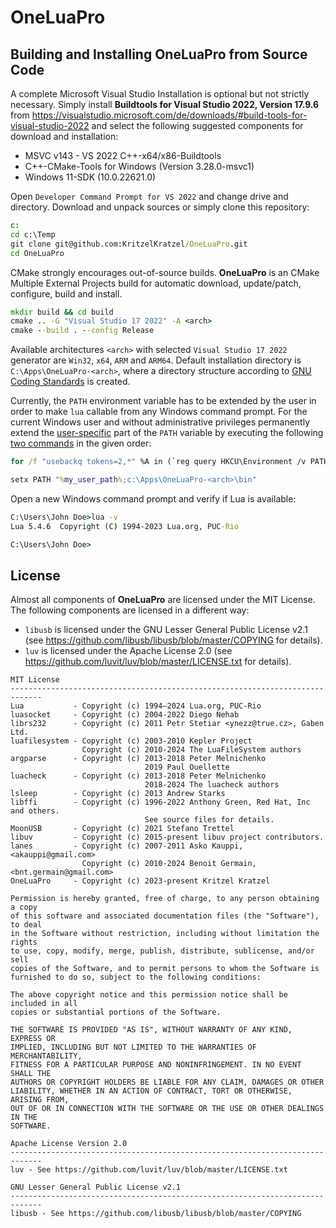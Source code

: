 # OneLuaPro
## Building and Installing OneLuaPro from Source Code

A complete Microsoft Visual Studio Installation is optional but not strictly necessary. Simply install **Buildtools for Visual Studio 2022, Version 17.9.6** from https://visualstudio.microsoft.com/de/downloads/#build-tools-for-visual-studio-2022 and select  the following suggested components for download and installation:

- MSVC v143 - VS 2022 C++-x64/x86-Buildtools
- C++-CMake-Tools for Windows (Version 3.28.0-msvc1)
- Windows 11-SDK (10.0.22621.0) 

Open `Developer Command Prompt for VS 2022` and change drive and directory. Download and unpack sources or simply clone this repository:

```cmd
c:
cd c:\Temp
git clone git@github.com:KritzelKratzel/OneLuaPro.git
cd OneLuaPro
```

CMake strongly encourages out-of-source builds. **OneLuaPro** is an CMake Multiple External Projects build for automatic download, update/patch, configure, build and install.

```cmd
mkdir build && cd build
cmake .. -G "Visual Studio 17 2022" -A <arch>
cmake --build . --config Release
```

Available architectures `<arch>` with selected `Visual Studio 17 2022` generator are `Win32`, `x64`, `ARM` and `ARM64`. Default installation directory is `C:\Apps\OneLuaPro-<arch>`, where a directory structure according to [GNU Coding Standards](https://www.gnu.org/prep/standards/html_node/Directory-Variables.html) is created. 

Currently, the `PATH` environment variable has to be extended by the user in order to make `lua` callable from any Windows command prompt. For the current Windows user and without administrative privileges permanently extend the <u>user-specific</u> part of the `PATH` variable by executing the following [two commands](https://stackoverflow.com/questions/19287379/) in the given order:

```cmd
for /f "usebackq tokens=2,*" %A in (`reg query HKCU\Environment /v PATH`) do set my_user_path=%B

setx PATH "%my_user_path%;c:\Apps\OneLuaPro-<arch>\bin"
```

Open a new Windows command prompt and verify if Lua is available:

```cmd
C:\Users\John Doe>lua -v
Lua 5.4.6  Copyright (C) 1994-2023 Lua.org, PUC-Rio

C:\Users\John Doe>
```

## License

Almost all components of **OneLuaPro** are licensed under the MIT License. The following components are licensed in a different way:

- `libusb` is licensed under the GNU Lesser General Public License v2.1 (see https://github.com/libusb/libusb/blob/master/COPYING for details).
- `luv` is licensed under the Apache License 2.0 (see https://github.com/luvit/luv/blob/master/LICENSE.txt for details).

```MIT License
MIT License
-----------------------------------------------------------------------------
Lua           - Copyright (c) 1994–2024 Lua.org, PUC-Rio
luasocket     - Copyright (c) 2004-2022 Diego Nehab
librs232      - Copyright (c) 2011 Petr Stetiar <ynezz@true.cz>, Gaben Ltd.
luafilesystem - Copyright (c) 2003-2010 Kepler Project
                Copyright (c) 2010-2024 The LuaFileSystem authors
argparse      - Copyright (c) 2013-2018 Peter Melnichenko
                              2019 Paul Ouellette
luacheck      - Copyright (c) 2013-2018 Peter Melnichenko
                              2018-2024 The luacheck authors
lsleep        - Copyright (c) 2013 Andrew Starks
libffi        - Copyright (c) 1996-2022 Anthony Green, Red Hat, Inc and others.
                              See source files for details.
MoonUSB       - Copyright (c) 2021 Stefano Trettel
libuv         - Copyright (c) 2015-present libuv project contributors.
lanes         - Copyright (c) 2007-2011 Asko Kauppi, <akauppi@gmail.com>
                Copyright (c) 2010-2024 Benoit Germain, <bnt.germain@gmail.com>
OneLuaPro     - Copyright (c) 2023-present Kritzel Kratzel

Permission is hereby granted, free of charge, to any person obtaining a copy
of this software and associated documentation files (the "Software"), to deal
in the Software without restriction, including without limitation the rights
to use, copy, modify, merge, publish, distribute, sublicense, and/or sell
copies of the Software, and to permit persons to whom the Software is
furnished to do so, subject to the following conditions:

The above copyright notice and this permission notice shall be included in all
copies or substantial portions of the Software.

THE SOFTWARE IS PROVIDED "AS IS", WITHOUT WARRANTY OF ANY KIND, EXPRESS OR
IMPLIED, INCLUDING BUT NOT LIMITED TO THE WARRANTIES OF MERCHANTABILITY,
FITNESS FOR A PARTICULAR PURPOSE AND NONINFRINGEMENT. IN NO EVENT SHALL THE
AUTHORS OR COPYRIGHT HOLDERS BE LIABLE FOR ANY CLAIM, DAMAGES OR OTHER
LIABILITY, WHETHER IN AN ACTION OF CONTRACT, TORT OR OTHERWISE, ARISING FROM,
OUT OF OR IN CONNECTION WITH THE SOFTWARE OR THE USE OR OTHER DEALINGS IN THE
SOFTWARE.

Apache License Version 2.0
-----------------------------------------------------------------------------
luv - See https://github.com/luvit/luv/blob/master/LICENSE.txt

GNU Lesser General Public License v2.1
-----------------------------------------------------------------------------
libusb - See https://github.com/libusb/libusb/blob/master/COPYING
```

